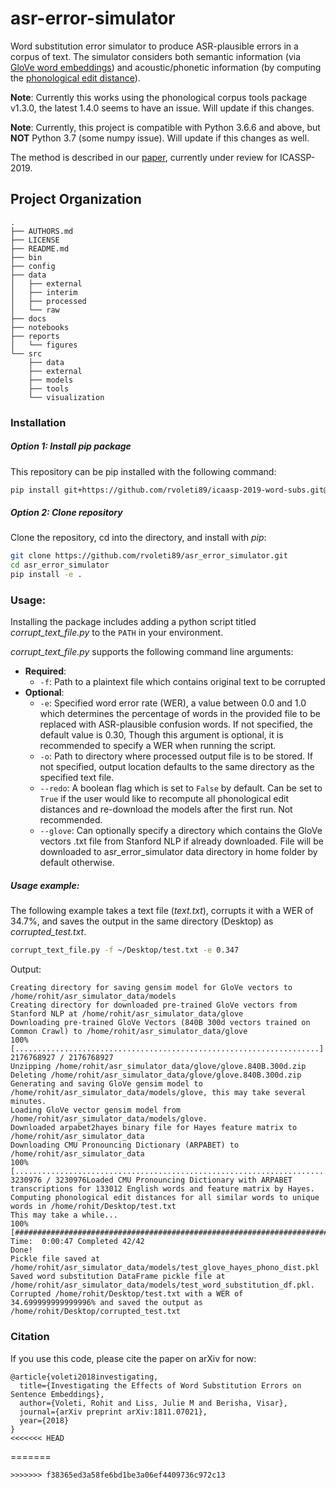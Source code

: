 asr-error-simulator
==============================

Word substitution error simulator to produce ASR-plausible errors in a corpus of text. 
The simulator considers both semantic information (via [GloVe word embeddings](https://nlp.stanford.edu/projects/glove/)) and acoustic/phonetic information (by computing the [phonological edit distance](https://corpustools.readthedocs.io/en/latest/string_similarity.html)).

**Note**: Currently this works using the phonological corpus tools package v1.3.0, the latest 1.4.0 seems to have an issue. Will update if this changes.

**Note**: Currently, this project is compatible with Python 3.6.6 and above, but **NOT** Python 3.7 (some numpy issue). Will update if this changes as well.

The method is described in our [paper](https://arxiv.org/abs/1811.07021), currently under review for ICASSP-2019.

Project Organization
--------------------

    .
    ├── AUTHORS.md
    ├── LICENSE
    ├── README.md
    ├── bin
    ├── config
    ├── data
    │   ├── external
    │   ├── interim
    │   ├── processed
    │   └── raw
    ├── docs
    ├── notebooks
    ├── reports
    │   └── figures
    └── src
        ├── data
        ├── external
        ├── models
        ├── tools
        └── visualization

### Installation
##### Option 1: Install *pip* package
This repository can be pip installed with the following command:
```bash
pip install git+https://github.com/rvoleti89/icaasp-2019-word-subs.git@master
```
##### Option 2: Clone repository
Clone the repository, cd into the directory, and install with *pip*:
```bash
git clone https://github.com/rvoleti89/asr_error_simulator.git
cd asr_error_simulator
pip install -e .
```

### Usage:
Installing the package includes adding a python script titled *corrupt_text_file.py* to the `PATH` in your environment.

*corrupt_text_file.py* supports the following command line arguments:
* **Required**:
  * `-f`: Path to a plaintext file which contains original text to be corrupted
* **Optional**:
  * `-e`: Specified word error rate (WER), a value between 0.0 and 1.0 which determines the percentage of words in the provided file to be replaced with ASR-plausible confusion words. If not specified, the default value is $0.30$, Though this argument is optional, it is recommended to specify a WER when running the script.
  * `-o`: Path to directory where processed output file is to be stored. If not specified, output location defaults to the same directory as the specified text file.
  * `--redo`: A boolean flag which is set to `False` by default. Can be set to `True` if the user would like to recompute all phonological edit distances and re-download the models after the first run. Not recommended.
  * `--glove`: Can optionally specify a directory which contains the GloVe vectors .txt file from Stanford NLP if already downloaded. File will be downloaded to asr_error_simulator data directory in home folder by default otherwise.
 

##### Usage example:
The following example takes a text file (*text.txt*), corrupts it with a WER of 34.7%, and saves the output in the same directory (Desktop) as *corrupted_test.txt*. 
```bash
corrupt_text_file.py -f ~/Desktop/test.txt -e 0.347
```
Output:
```angular2
Creating directory for saving gensim model for GloVe vectors to /home/rohit/asr_simulator_data/models
Creating directory for downloaded pre-trained GloVe vectors from Stanford NLP at /home/rohit/asr_simulator_data/glove
Downloading pre-trained GloVe Vectors (840B 300d vectors trained on Common Crawl) to /home/rohit/asr_simulator_data/glove
100% [....................................................................] 2176768927 / 2176768927
Unzipping /home/rohit/asr_simulator_data/glove/glove.840B.300d.zip
Deleting /home/rohit/asr_simulator_data/glove/glove.840B.300d.zip
Generating and saving GloVe gensim model to /home/rohit/asr_simulator_data/models/glove, this may take several minutes.
Loading GloVe vector gensim model from /home/rohit/asr_simulator_data/models/glove.
Downloaded arpabet2hayes binary file for Hayes feature matrix to /home/rohit/asr_simulator_data
Downloading CMU Pronouncing Dictionary (ARPABET) to /home/rohit/asr_simulator_data
100% [..........................................................................] 3230976 / 3230976Loaded CMU Pronouncing Dictionary with ARPABET transcriptions for 133012 English words and feature matrix by Hayes.
Computing phonological edit distances for all similar words to unique words in /home/rohit/Desktop/test.txt
This may take a while...
100% [###############################################################################################################################] Time:  0:00:47 Completed 42/42
Done!
Pickle file saved at /home/rohit/asr_simulator_data/models/test_glove_hayes_phono_dist.pkl
Saved word substitution DataFrame pickle file at /home/rohit/asr_simulator_data/models/test_word_substitution_df.pkl.
Corrupted /home/rohit/Desktop/test.txt with a WER of 34.699999999999996% and saved the output as /home/rohit/Desktop/corrupted_test.txt
```
### Citation
If you use this code, please cite the paper on arXiv for now:
```angular2
@article{voleti2018investigating,
  title={Investigating the Effects of Word Substitution Errors on Sentence Embeddings},
  author={Voleti, Rohit and Liss, Julie M and Berisha, Visar},
  journal={arXiv preprint arXiv:1811.07021},
  year={2018}
}
<<<<<<< HEAD
```
=======
```
>>>>>>> f38365ed3a58fe6bd1be3a06ef4409736c972c13
